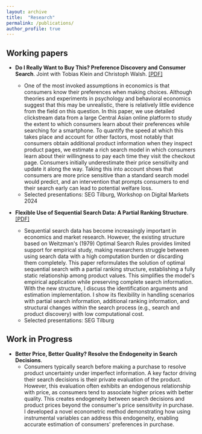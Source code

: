 ```yaml
---
layout: archive
title:  "Research"
permalink: /publications/
author_profile: true
---
```



Working papers
---- 
* **Do I Really Want to Buy This? Preference Discovery and Consumer Search**. Joint with Tobias Klein and Christoph Walsh. [[PDF]](https://www.dropbox.com/scl/fi/otgsnm4pnp4o7fch87wbr/JMP_TZhang.pdf?rlkey=fu5pjctjg25bvrdnclejxhuj1&st=uhbzujur&dl=0&raw=1)
  * One of the most invoked assumptions in economics is that consumers know their preferences when making choices. Although theories and experiments in psychology and behavioral economics suggest that this may be unrealistic, there is relatively little evidence from the field on this question. In this paper, we use detailed clickstream data from a large Central Asian online platform to study the extent to which consumers learn about their preferences while searching for a smartphone. To quantify the speed at which this takes place and account for other factors, most notably that consumers obtain additional product information when they inspect product pages, we estimate a rich search model in which consumers learn about their willingness to pay each time they visit the checkout page. Consumers initially underestimate their price sensitivity and update it along the way. Taking this into account shows that consumers are more price sensitive than a standard search model would predict, and an intervention that prompts consumers to end their search early can lead to potential welfare loss.
  * Selected presentations: SEG Tilburg, Workshop on Digital Markets 2024

* **Flexible Use of Sequential Search Data: A Partial Ranking Structure**. [[PDF]](https://www.dropbox.com/scl/fi/1fusn7428ic8kp92cle4b/Flexible_Use_of_Sequential_Search_Data__A_Partial_Ranking_Structure.pdf?rlkey=k9yj6yoztjrdgql0i3q02vo1r&st=fjn7mnka&dl=0&raw=1) 
  * Sequential search data has become increasingly important in economics and market research. However, the existing structure based on Weitzman's (1979) Optimal Search Rules provides limited support for empirical study, making researchers struggle between using search data with a high computation burden or discarding them completely. This paper reformulates the solution of optimal sequential search with a partial ranking structure, establishing a fully static relationship among product values. This simplifies the model's empirical application while preserving complete search information. With the new structure, I discuss the identification arguments and estimation implementation. I show its flexibility in handling scenarios with partial search information, additional ranking information, and structural changes within the search process (e.g., search and product discovery) with low computational cost. 
  * Selected presentations: SEG Tilburg


Work in Progress
---- 
* **Better Price, Better Quality? Resolve the Endogeneity in Search Decisions**. 
  * Consumers typically search before making a purchase to resolve product uncertainty under imperfect information. A key factor driving their search decisions is their private evaluation of the product. However, this evaluation often exhibits an endogenous relationship with price, as consumers tend to associate higher prices with better quality. This creates endogeneity between search decisions and product prices beyond the consumer's price sensitivity in purchase. I developed a novel econometric method demonstrating how using instrumental variables can address this endogeneity, enabling accurate estimation of consumers' preferences in purchase.
